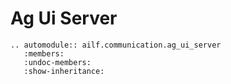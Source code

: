 # Ag Ui Server

```{eval-rst}
.. automodule:: ailf.communication.ag_ui_server
   :members:
   :undoc-members:
   :show-inheritance:
```
